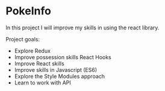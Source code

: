 # PokeInfo

In this project I will improve my skills in using the react library.

Project goals:
+ Explore Redux
+ Improve possession skills React Hooks
+ Improve React skills
+ Improve skills in Javascript (ES6)
+ Explore the Style Modules approach
+ Learn to work with API
